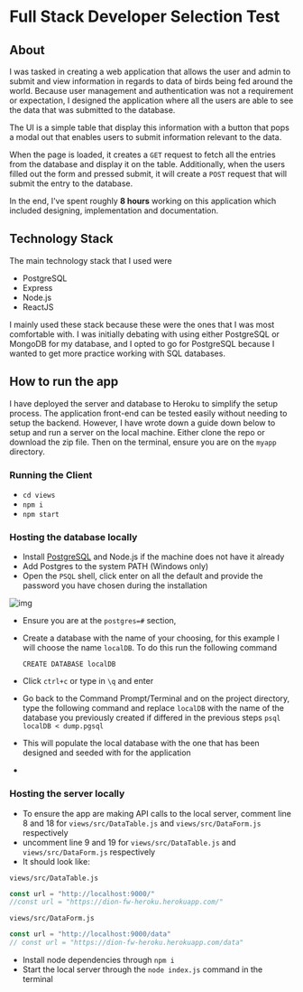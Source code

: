 # Full Stack Developer Selection Test



## About

I was tasked in creating a web application that allows the user and admin to submit and view information in regards to data of birds being fed around the world. Because user management and authentication was not a requirement or expectation, I designed the application where all the users are able to see the data that was submitted to the database.

The UI is a simple table that display this information with a button that pops a modal out that enables users to submit information relevant to the data.

When the page is loaded, it creates a `GET` request to fetch all the entries from the database and display it on the table. Additionally, when the users filled out the form and pressed submit, it will create a `POST` request that will submit the entry to the database.

In the end, I've spent roughly **8 hours** working on this application which included designing, implementation and documentation.



## Technology Stack

The main technology stack that I used were

- PostgreSQL
- Express
- Node.js
- ReactJS

I mainly used these stack because these were the ones that I was most comfortable with. I was initially debating with using either PostgreSQL or MongoDB for my database, and I opted to go for PostgreSQL because I wanted to get more practice working with SQL databases.



## How to run the app

I have deployed the server and database to Heroku to simplify the setup process. The application front-end can be tested easily without needing to setup the backend. However, I have wrote down a guide down below to setup and run a server on the local machine. Either clone the repo or download the zip file. Then on the terminal, ensure you are on the `myapp` directory. 

### Running the Client

- `cd views`
- `npm i`
- `npm start`



### Hosting the database locally

- Install [PostgreSQL](https://www.postgresql.org/download/) and Node.js if the machine does not have it already
- Add Postgres to the system PATH (Windows only)
- Open the `PSQL` shell, click enter on all the default and provide the password you have chosen during the installation 

![img](https://i.gyazo.com/f1cdf6f166c4d131c37e9ff3c631f01c.png)

- Ensure you are at the `postgres=#` section, 

- Create a database with the name of your choosing, for this example I will choose the name `localDB`. To do this run the following command 

  `CREATE DATABASE localDB`

- Click `ctrl+c` or type in `\q` and enter

- Go back to the Command Prompt/Terminal and on the project directory, type the following command and replace `localDB` with the name of the database you previously created if differed in the previous steps
  `psql localDB < dump.pgsql`

- This will populate the local database with the one that has been designed and seeded with for the application

- 



### Hosting the server locally

- To ensure the app are making API calls to the local server, comment line 8 and 18 for `views/src/DataTable.js` and `views/src/DataForm.js` respectively
- uncomment line 9 and 19 for `views/src/DataTable.js` and `views/src/DataForm.js` respectively
- It should look like:

`views/src/DataTable.js`

```javascript
const url = "http://localhost:9000/"
//const url = "https://dion-fw-heroku.herokuapp.com/"
```

`views/src/DataForm.js`

```javascript
const url = "http://localhost:9000/data"
// const url = "https://dion-fw-heroku.herokuapp.com/data"
```

- Install node dependencies through `npm i`
- Start the local server through the `node index.js` command in the terminal